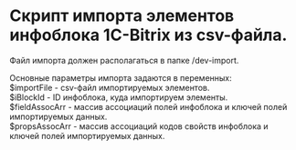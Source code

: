 # Скрипт импорта элементов инфоблока 1C-Bitrix из csv-файла.

Файл импорта должен располагаться в папке /dev-import.

Основные параметры импорта задаются в переменных:<br>
$importFile - csv-файл импортируемых элементов.<br>
$iBlockId - ID инфоблока, куда импортируем элементы.<br>
$fieldAssocArr - массив ассоциаций полей инфоблока и ключей полей импортируемых данных.<br>
$propsAssocArr - массив ассоциаций кодов свойств инфоблока и ключей полей импортируемых данных.

